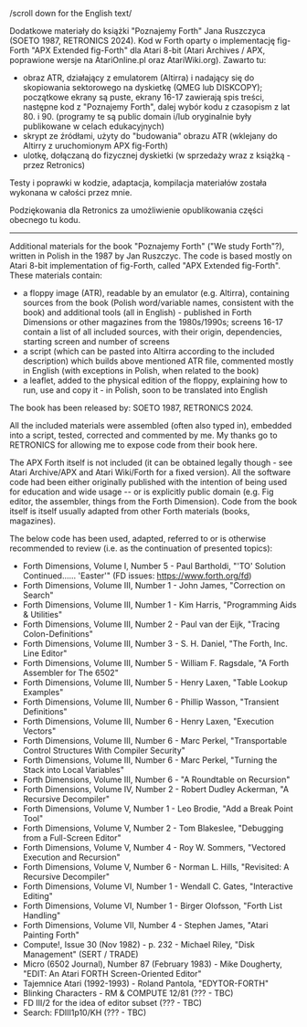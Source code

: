 /scroll down for the English text/

Dodatkowe materiały do książki "Poznajemy Forth" Jana Ruszczyca (SOETO 1987, RETRONICS 2024). Kod w Forth oparty o implementację fig-Forth "APX Extended fig-Forth" dla Atari 8-bit (Atari Archives / APX, poprawione wersje na AtariOnline.pl oraz AtariWiki.org). Zawarto tu:
- obraz ATR, działający z emulatorem (Altirra) i nadający się do skopiowania sektorowego na dyskietkę (QMEG lub DISKCOPY); początkowe ekrany są puste, ekrany 16-17 zawierają spis treści, następne kod z "Poznajemy Forth", dalej wybór kodu z czasopism z lat 80. i 90. (programy te są public domain i/lub oryginalnie były publikowane w celach edukacyjnych)
- skrypt ze źródłami, użyty do "budowania" obrazu ATR (wklejany do Altirry z uruchomionym APX fig-Forth)
- ulotkę, dołączaną do fizycznej dyskietki (w sprzedaży wraz z książką - przez Retronics)

Testy i poprawki w kodzie, adaptacja, kompilacja materiałów została wykonana w całości przez mnie.

Podziękowania dla Retronics za umożliwienie opublikowania części obecnego tu kodu.

-----------------------------------

Additional materials for the book "Poznajemy Forth" ("We study Forth"?), written in Polish in the 1987 by Jan Ruszczyc. The code is based mostly on Atari 8-bit implementation of fig-Forth, called "APX Extended fig-Forth". These materials contain:
- a floppy image (ATR), readable by an emulator (e.g. Altirra), containing sources from the book (Polish word/variable names, consistent with the book) and additional tools (all in English) - published in Forth Dimensions or other magazines from the 1980s/1990s; screens 16-17 contain a list of all included sources, with their origin, dependencies, starting screen and number of screens
- a script (which can be pasted into Altirra according to the included description) which builds above mentioned ATR file, commented mostly in English (with exceptions in Polish, when related to the book)
- a leaflet, added to the physical edition of the floppy, explaining how to run, use and copy it - in Polish, soon to be translated into English 

The book has been released by:
SOETO 1987, RETRONICS 2024.

All the included materials were assembled (often also typed in), embedded into a script, tested, corrected and commented by me.  My thanks go to RETRONICS for allowing me to expose code from their book here.

The APX Forth itself is not included (it can be obtained legally though - see Atari Archive/APX and Atari Wiki/Forth for a fixed version). All the software code had been either originally published with the intention of being used for education and wide usage -- or is explicitly public domain (e.g. Fig editor, the assembler, things from the Forth Dimension). Code from the book itself is itself usually adapted from other Forth materials (books, magazines). 

The below code has been used, adapted, referred to or is otherwise recommended to review (i.e. as the continuation of presented topics):
- Forth Dimensions, Volume   I, Number 5 - Paul Bartholdi, "'TO' Solution Continued...... 'Easter'" (FD issues: https://www.forth.org/fd)
- Forth Dimensions, Volume III, Number 1 - John James, "Correction on Search" 
- Forth Dimensions, Volume III, Number 1 - Kim Harris, "Programming Aids & Utilities"
- Forth Dimensions, Volume III, Number 2 - Paul van der Eijk, "Tracing Colon-Definitions"
- Forth Dimensions, Volume III, Number 3 - S. H. Daniel, "The Forth, Inc. Line Editor"
- Forth Dimensions, Volume III, Number 5 - William F. Ragsdale, "A Forth Assembler for The 6502"
- Forth Dimensions, Volume III, Number 5 - Henry Laxen, "Table Lookup Examples"
- Forth Dimensions, Volume III, Number 6 - Phillip Wasson, "Transient Definitions"
- Forth Dimensions, Volume III, Number 6 - Henry Laxen, "Execution Vectors"
- Forth Dimensions, Volume III, Number 6 - Marc Perkel, "Transportable Control Structures With Compiler Security"
- Forth Dimensions, Volume III, Number 6 - Marc Perkel, "Turning the Stack into Local Variables"
- Forth Dimensions, Volume III, Number 6 - "A Roundtable on Recursion"
- Forth Dimensions, Volume  IV, Number 2 - Robert Dudley Ackerman, "A Recursive Decompiler"
- Forth Dimensions, Volume   V, Number 1 - Leo Brodie, "Add a Break Point Tool"
- Forth Dimensions, Volume   V, Number 2 - Tom Blakeslee, "Debugging from a Full-Screen Editor"
- Forth Dimensions, Volume   V, Number 4 - Roy W. Sommers, "Vectored Execution and Recursion"
- Forth Dimensions, Volume   V, Number 6 - Norman L. Hills, "Revisited: A Recursive Decompiler"
- Forth Dimensions, Volume  VI, Number 1 - Wendall C. Gates, "Interactive Editing"
- Forth Dimensions, Volume  VI, Number 1 - Birger Olofsson, "Forth List Handling"
- Forth Dimensions, Volume VII, Number 4 - Stephen James, "Atari Painting Forth"
- Compute!, Issue 30 (Nov 1982) - p. 232 - Michael Riley, "Disk Management" (SERT / TRADE)
- Micro (6502 Journal), Number 87 (February 1983) - Mike Dougherty, "EDIT: An Atari FORTH Screen-Oriented Editor"
- Tajemnice Atari (1992-1993) - Roland Pantola, "EDYTOR-FORTH"
- Blinking Characters - RM & COMPUTE 12/81 (??? - TBC)
- FD III/2 for the idea of editor subset (??? - TBC)
- Search: FDIII1p10/KH (??? - TBC)

